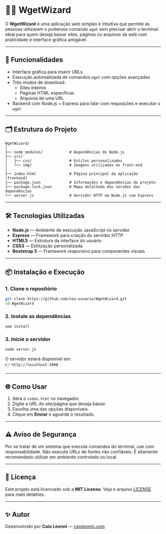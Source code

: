 
# 🧙‍♂️ WgetWizard

O **WgetWizard** é uma aplicação web simples e intuitiva que permite às pessoas utilizarem o poderoso comando `wget` sem precisar abrir o terminal. Ideal para quem deseja baixar sites, páginas ou arquivos da web com praticidade e interface gráfica amigável.

---

## 🚀 Funcionalidades

- Interface gráfica para inserir URLs
- Execução automatizada de comandos `wget` com opções avançadas
- Três modos de download:
  - Sites inteiros
  - Páginas HTML específicas
  - Arquivos de uma URL
- Backend com Node.js + Express para lidar com requisições e executar o `wget`

---

## 🗂️ Estrutura do Projeto

```
WgetWizard/
│
├── node_modules/            # Dependências do Node.js
├── src/
│   ├── css/                 # Estilos personalizados
│   └── img/                 # Imagens utilizadas no front-end
│
├── index.html               # Página principal da aplicação (frontend)
├── package.json             # Informações e dependências do projeto
├── package-lock.json        # Mapa detalhado das versões das dependências
└── server.js                # Servidor HTTP em Node.js com Express
```

---

## 🛠️ Tecnologias Utilizadas

- **Node.js** — Ambiente de execução JavaScript no servidor
- **Express** — Framework para criação do servidor HTTP
- **HTML5** — Estrutura da interface do usuário
- **CSS3** — Estilização personalizada
- **Bootstrap 5** — Framework responsivo para componentes visuais

---

## 📦 Instalação e Execução

### 1. Clone o repositório

```bash
git clone https://github.com/seu-usuario/WgetWizard.git
cd WgetWizard
```

### 2. Instale as dependências

```bash
npm install
```

### 3. Inicie o servidor

```bash
node server.js
```

O servidor estará disponível em:  
👉 `http://localhost:3000`

---

## 🌐 Como Usar

1. Abra o `index.html` no navegador.
2. Digite a URL do site/página que deseja baixar.
3. Escolha uma das opções disponíveis.
4. Clique em **Enviar** e aguarde o resultado.

---

## ⚠️ Aviso de Segurança

Por se tratar de um sistema que executa comandos do terminal, use com responsabilidade. Não execute URLs de fontes não confiáveis. É altamente recomendado utilizar em ambiente controlado ou local.

---

## 📄 Licença

Este projeto está licenciado sob a **MIT License**. Veja o arquivo [LICENSE](LICENSE) para mais detalhes.

---

## ✨ Autor

Desenvolvido por **Caio Leonni** — [caioleonni.com](https://caioleonni.com)